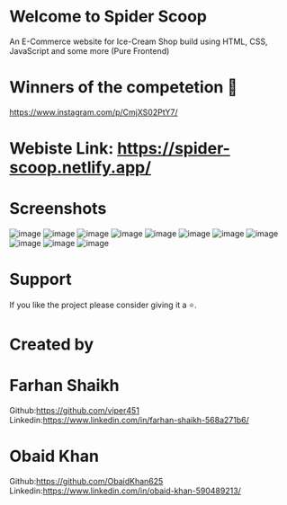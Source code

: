 # Welcome to Spider Scoop

An E-Commerce website for Ice-Cream Shop build  using HTML, CSS, JavaScript and some more (Pure Frontend)

# Winners of the competetion 🥳
  https://www.instagram.com/p/CmjXS02PtY7/

# Webiste Link: https://spider-scoop.netlify.app/

# Screenshots 
![image](https://user-images.githubusercontent.com/64985088/211746856-775fe96d-26a1-4f41-a7d2-3d5a8aef5cb0.png)
![image](https://user-images.githubusercontent.com/64985088/211747003-9622e7a4-7d17-4dbd-9b65-01b45e4648a6.png)
![image](https://user-images.githubusercontent.com/64985088/211747092-0382d611-4123-4087-af34-0e6337b0e335.png)
![image](https://user-images.githubusercontent.com/64985088/211747169-9881f9b4-75f7-4be1-9a28-7eff335ce7fe.png)
![image](https://user-images.githubusercontent.com/64985088/211747201-7772d8dd-0438-4ea2-85be-e2bce2be913b.png)
![image](https://user-images.githubusercontent.com/64985088/211747298-93236114-a16d-484e-a6f6-814e236d99cf.png)
![image](https://user-images.githubusercontent.com/64985088/211747370-de81f7b3-34cd-4633-af2e-41875706cdfd.png)
![image](https://user-images.githubusercontent.com/64985088/211747412-73691916-a763-44a5-8602-fa8e7d093b8d.png)
![image](https://user-images.githubusercontent.com/64985088/211747461-1b505240-b673-4814-b1b5-5ff8de68a003.png)
![image](https://user-images.githubusercontent.com/64985088/211747497-e6807936-5b64-4032-baad-0013be113899.png)
![image](https://user-images.githubusercontent.com/64985088/211747523-76d7bf0b-a8a6-462c-8bd7-f40b14514525.png)

# Support
If you like the project please consider giving it a ⭐️.

# Created by
# Farhan Shaikh
Github:https://github.com/viper451 <br />
Linkedin:https://www.linkedin.com/in/farhan-shaikh-568a271b6/
# Obaid Khan
Github:https://github.com/ObaidKhan625 <br />
Linkedin:https://www.linkedin.com/in/obaid-khan-590489213/
